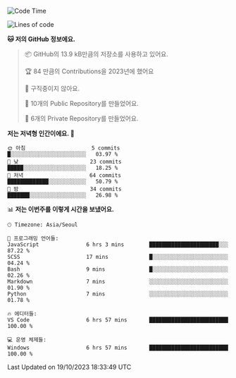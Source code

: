   <!--START_SECTION:waka-->
![Code Time](http://img.shields.io/badge/Code%20Time-231%20hrs%2050%20mins-blue)

![Lines of code](https://img.shields.io/badge/%EC%A0%80%EB%8A%94%20%EC%97%AC%ED%83%9C%EA%B9%8C%EC%A7%80%20-172.9%20thousand%20%EC%A4%84%EC%9D%98%20%EC%BD%94%EB%93%9C%EB%A5%BC%20%EC%9E%91%EC%84%B1%ED%96%88%EC%96%B4%EC%9A%94.-blue)

**🐱 저의 GitHub 정보에요.** 

> 📦 GitHub의 13.9 kB만큼의 저장소를 사용하고 있어요. 
 > 
> 🏆 84 만큼의 Contributions을 2023년에 했어요
 > 
> 🚫 구직중이지 않아요.
 > 
> 📜 10개의 Public Repository를 만들었어요. 
 > 
> 🔑 6개의 Private Repository를 만들었어요. 
 > 
**저는 저녁형 인간이에요. 🦉** 

```text
🌞 아침                     5 commits           █░░░░░░░░░░░░░░░░░░░░░░░░   03.97 % 
🌆 낮　                     23 commits          █████░░░░░░░░░░░░░░░░░░░░   18.25 % 
🌃 저녁                     64 commits          █████████████░░░░░░░░░░░░   50.79 % 
🌙 밤　                     34 commits          ███████░░░░░░░░░░░░░░░░░░   26.98 % 
```


📊 **저는 이번주를 이렇게 시간을 보냈어요.** 

```text
🕑︎ Timezone: Asia/Seoul

💬 프로그래밍 언어들: 
JavaScript               6 hrs 3 mins        ██████████████████████░░░   87.22 % 
SCSS                     17 mins             █░░░░░░░░░░░░░░░░░░░░░░░░   04.24 % 
Bash                     9 mins              █░░░░░░░░░░░░░░░░░░░░░░░░   02.26 % 
Markdown                 7 mins              ░░░░░░░░░░░░░░░░░░░░░░░░░   01.90 % 
Python                   7 mins              ░░░░░░░░░░░░░░░░░░░░░░░░░   01.78 % 

🔥 에디터들: 
VS Code                  6 hrs 57 mins       █████████████████████████   100.00 % 

💻 운영 체제들: 
Windows                  6 hrs 57 mins       █████████████████████████   100.00 % 
```


 Last Updated on 19/10/2023 18:33:49 UTC
<!--END_SECTION:waka-->
